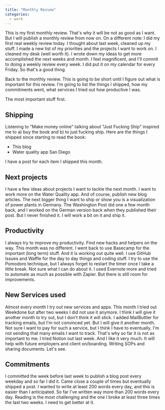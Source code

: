 ```yaml
---
title: "Monthly Review"
categories:
  - work
---
```

This is my first monthly review. That's why it will be not as good as I want. But I will publish a monthly review from now on.
On a different note: I did my first real weekly review today. I thought about last week, cleaned up my stuff. I made a new list of my priorities and the projects I want to work on.  <!-- short --> 
I cleaned my desk (well worth it). I wrote down my ideas to get more accomplished the next weeks and month. 
I feel magnificent, and I'll commit to doing a weekly review every week. I did put it on my calendar for every Friday. So that's a good thing.

Back to the monthly review.
This is going to be short until I figure out what is important for this review. I'm going to list the things I shipped, how my commitments went, what services I tried out how productive I was.

The most important stuff first.

## Shipping
Listening to "Make money online" talking about "Just Fucking Ship" inspired me to a) buy the book and b) to just fucking ship.
Here are the things I shipped since starting to read the book:

- This blog
- Water quality app San Diego

I have a post for each item I shipped this month.

## Next projects
I have a few ideas about projects I want to tackle the next month. I want to work more on the Water Quality app. And of course, publish new blog articles.
The next bigger thing I want to ship or show you is a visualization of power plants in Germany. The Washington Post did one a few month back, and I worked on the German version back when they published their post. But I never finished it. I will work a bit on it and ship it.

## Productivity
I always try to improve my productivity. Find new hacks and helpers on the way. This month was no different. I went back to use Basecamp for the important (long term) stuff. And it is working out quite well. I use GitHub Issues and Waffle for the day to day things and coding stuff.
I try to use the Pomodoro technique, but I always forget to restart the timer once I take a little break. Not sure what I can do about it.
I used Evernote more and tried to automate as much as possible with Zapier. But there is still room for improvements.

## New Services used
Almost every month I try out new services and apps.
This month I tried out Weekdone but after two weeks I did not use it anymore. I think I will give it another month to try out, but I don't think it will stick.
I added MailButtler for tracking emails, but I'm not convinced yet. But I will give it another month. Not sure I want to pay for such a service, but I think I have to eventually. I'm not sending that many emails I want to track. That's why so far it is not as important to me.
I tried Notion out last week. And I like it very much. It will help with future employers and client on/boarding. Writing SOPs and sharing documents. Let's see.

## Commitments
I committed the week before last week to publish a blog post every weekday and so far I did it. Came close a couple of times but eventually shipped a post.
I wanted to write at least 200 words every day, and this is easier than I anticipated. So far I've written way more than 200 words every day.
Reading is the most challenging and the one I broke at least three times the last two weeks. I need to get better at it.
